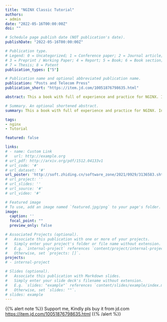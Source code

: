 ```yaml
---
title: "NGINX Classic Tutorial"
authors:
- admin
date: "2022-05-16T00:00:00Z"
doi: ""

# Schedule page publish date (NOT publication's date).
publishDate: "2022-05-16T00:00:00Z"

# Publication type.
# Legend: 0 = Uncategorized; 1 = Conference paper; 2 = Journal article;
# 3 = Preprint / Working Paper; 4 = Report; 5 = Book; 6 = Book section;
# 7 = Thesis; 8 = Patent
publication_types: ["5"]

# Publication name and optional abbreviated publication name.
publication: "Posts and Telecom Press"
publication_short: "https://item.jd.com/10051876798635.html"

abstract: This a book with full of experience and practice for NGINX. Include NGINX basic, and many use cases that many customers are using.

# Summary. An optional shortened abstract.
summary: This a book with full of experience and practice for NGINX. Include NGINX basic, and many use cases that many customers are using.

tags:
- nginx
- Tutorial

featured: false

links:
# - name: Custom Link
#   url: http://example.org
# url_pdf: http://arxiv.org/pdf/1512.04133v1
# url_code: '#'
# url_dataset: '#'
url_poster: 'http://soft.zhiding.cn/software_zone/2021/0929/3136583.shtml'
# url_project: ''
# url_slides: ''
# url_source: '#'
# url_video: '#'

# Featured image
# To use, add an image named `featured.jpg/png` to your page's folder. 
image:
  caption: ''
  focal_point: ""
  preview_only: false

# Associated Projects (optional).
#   Associate this publication with one or more of your projects.
#   Simply enter your project's folder or file name without extension.
#   E.g. `internal-project` references `content/project/internal-project/index.md`.
#   Otherwise, set `projects: []`.
projects:
# - internal-project

# Slides (optional).
#   Associate this publication with Markdown slides.
#   Simply enter your slide deck's filename without extension.
#   E.g. `slides: "example"` references `content/slides/example/index.md`.
#   Otherwise, set `slides: ""`.
# slides: example
---
```


{{% alert note %}}
Support me, Kindly pls buy it from jd.com https://item.jd.com/10051876798635.html
{{% /alert %}}
